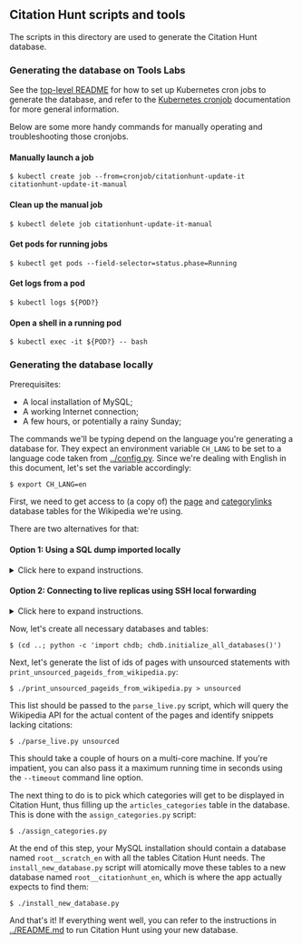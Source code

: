 ## Citation Hunt scripts and tools

The scripts in this directory are used to generate the Citation Hunt database.

### Generating the database on Tools Labs

See the [top-level README](https://github.com/eggpi/citationhunt#running-in-toolforge) for how to set up Kubernetes cron jobs to generate the database, and refer to the [Kubernetes cronjob](https://kubernetes.io/docs/tasks/job/automated-tasks-with-cron-jobs/) documentation for more general information.

Below are some more handy commands for manually operating and troubleshooting those cronjobs.

#### Manually launch a job
    $ kubectl create job --from=cronjob/citationhunt-update-it citationhunt-update-it-manual

#### Clean up the manual job
    $ kubectl delete job citationhunt-update-it-manual

#### Get pods for running jobs
    $ kubectl get pods --field-selector=status.phase=Running

#### Get logs from a pod
    $ kubectl logs ${POD?}

#### Open a shell in a running pod
    $ kubectl exec -it ${POD?} -- bash

### Generating the database locally

Prerequisites:

- A local installation of MySQL;
- A working Internet connection;
- A few hours, or potentially a rainy Sunday;

The commands we'll be typing depend on the language you're
generating a database for. They expect an environment variable `CH_LANG` to be
set to a language code taken from
[../config.py](https://github.com/eggpi/citationhunt/blob/master/config.py).
Since we're dealing with English in this document, let's set the variable
accordingly:

```
$ export CH_LANG=en
```

First, we need to get access to (a copy of) the
[page](https://www.mediawiki.org/wiki/Special:MyLanguage/Manual:page_table) and
[categorylinks](https://www.mediawiki.org/wiki/Special:MyLanguage/Manual:categorylinks_table)
database tables for the Wikipedia we're using.

There are two alternatives for that:

#### Option 1: Using a SQL dump imported locally

<details>
  <summary>Click here to expand instructions.</summary>

Download the page.sql and categorylinks.sql dumps. You can find the latest
versions these for the English Wikipedia [here](https://dumps.wikimedia.org/enwiki/latest/).

From the MySQL console connected to your local database, import them:

```
$ mysql -u root
mysql> create database enwiki_p;
mysql> use enwiki_p;
mysql> source path/to/categorylinks.sql
mysql> source path/to/page.sql
```

This will create a new database named 'enwiki_p' and populate it with tables
named 'categorylinks' and 'page'. This will take a few hours. You'll want to use
'enwiki_p' for simplicity, but that's configurable in
[../config.py](https://github.com/eggpi/citationhunt/blob/master/config.py).

Then, to ensure these scripts can find the database, create a local config file
at ~/replica.my.cnf:

```
$ cat ~/replica.my.cnf
[client]
user='root'
host='localhost'
```

</details>

#### Option 2: Connecting to live replicas using SSH local forwarding

<details>
  <summary>Click here to expand instructions.</summary>

Alternatively, you can connect from your local computer to the real database
replicas. The [Toolforge documentation](https://wikitech.wikimedia.org/wiki/Help:Toolforge/Database#Connecting_to_the_database_replicas_from_your_own_computer)
has more details on this option.

You'll need an existing [Toolforge account](https://wikitech.wikimedia.org/wiki/Portal:Toolforge/Quickstart)
for this method.

First, copy your Toolforge replica.my.cnf locally, to ~/replica.my.cnf, and
create another mysql config that points to your local database. For example:

```
$ cat ~/ch.my.cnf
[client]
user='root'
host='localhost'
```

Then, establish a port forward to the database you're trying to access:

```
ssh -L 4711:enwiki.analytics.db.svc.wikimedia.cloud:3306 login.tools.wmflabs.org
```

Note the **hostname** in the command above: replace `enwiki` with whatever wiki you are working with.

Finally, set two environment variables:

- `CH_LOCAL_SSH_PORT` to the forwarded port (4711, in the example above).
- `CH_MY_CNF` to the local MySQL config (~/ch.my.cnf, in the example above).

</details>

Now, let's create all necessary databases and tables:

```
$ (cd ..; python -c 'import chdb; chdb.initialize_all_databases()')
```

Next, let's generate the list of ids of pages with unsourced statements with
`print_unsourced_pageids_from_wikipedia.py`:

```
$ ./print_unsourced_pageids_from_wikipedia.py > unsourced
```

This list should be passed to the `parse_live.py` script, which will query the
Wikipedia API for the actual content of the pages and identify snippets lacking
citations:

```
$ ./parse_live.py unsourced
```

This should take a couple of hours on a multi-core machine. If you're
impatient, you can also pass it a maximum running time in seconds using the
`--timeout` command line option.

The next thing to do is to pick which categories will get to be displayed in
Citation Hunt, thus filling up the `articles_categories` table in the database.
This is done with the `assign_categories.py` script:

```
$ ./assign_categories.py
```

At the end of this step, your MySQL installation should contain a database named
`root__scratch_en` with all the tables Citation Hunt needs. The
`install_new_database.py` script will atomically move these tables to a new
database named `root__citationhunt_en`, which is where the app actually expects
to find them:

```
$ ./install_new_database.py
```

And that's it! If everything went well, you can refer to the instructions in
[../README.md](https://github.com/eggpi/citationhunt/blob/master/README.md)
to run Citation Hunt using your new database.
